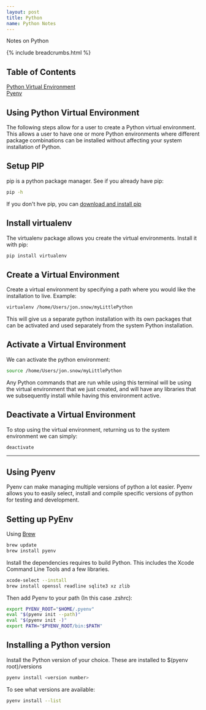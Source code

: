```yaml
---
layout: post
title: Python
name: Python Notes
---
```

Notes on Python

{% include breadcrumbs.html %}

## Table of Contents

[Python Virtual Environment](#using-python-virtual-environment)  
[Pyenv](#using-pyenv)

## Using Python Virtual Environment

The following steps allow for a user to create a Python virtual environment.
This allows a user to have one or more Python environments where different package combinations can be installed without affecting your system installation of Python.

## Setup PIP

pip is a python package manager. See if you already have pip:

```bash
pip -h
```

If you don't hve pip, you can [download and install pip](https://pip.pypa.io/en/latest/installing/)

## Install virtualenv

The virtualenv package allows you create the virtual environments.
Install it with pip:

```bash
pip install virtualenv
```

## Create a Virtual Environment

Create a virtual environment by specifying a path where you would like the installation to live.
Example:

```bash
virtualenv /home/Users/jon.snow/myLittlePython
```

This will give us a separate python installation with its own packages that can be activated and used separately from the system Python installation.

## Activate a Virtual Environment

We can activate the python environment:

```bash
source /home/Users/jon.snow/myLittlePython
```

Any Python commands that are run while using this terminal will be using the virtual environment that we just created, and will have any libraries that we subsequently install while having this environment active.

## Deactivate a Virtual Environment

To stop using the virtual environment, returning us to the system environment we can simply:

```bash
deactivate
```

---

## Using Pyenv

Pyenv can make managing multiple versions of python a lot easier. Pyenv allows you to easily select, install and compile specific versions of python for testing and development.

## Setting up PyEnv

Using [Brew](https://brew.sh/)

```bash
brew update
brew install pyenv
```

Install the dependencies requires to build Python.
This includes the Xcode Command Line Tools and a few libraries.

```bash
xcode-select --install
brew install openssl readline sqlite3 xz zlib
```

Then add Pyenv to your path (In this case .zshrc):

```bash
export PYENV_ROOT="$HOME/.pyenv"
eval "$(pyenv init --path)"
eval "$(pyenv init -)"
export PATH="$PYENV_ROOT/bin:$PATH"
```

## Installing a Python version

Install the Python version of your choice.
These are installed to $(pyenv root)/versions

```bash
pyenv install <version number>
```

To see what versions are available:

```bash
pyenv install --list
```
